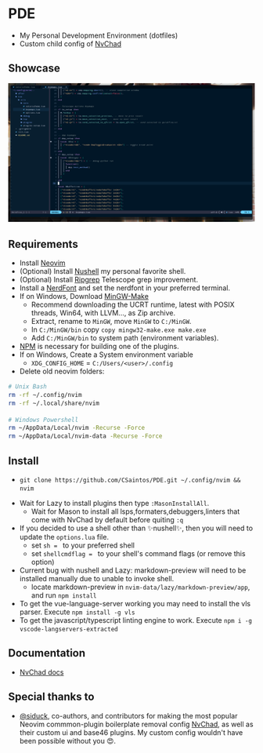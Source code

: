 # PDE

- My Personal Development Environment (dotfiles)
- Custom child config of [NvChad](https://github.com/NvChad/NvChad)

## Showcase
![general](./showcase/pde_general.png)

## Requirements
- Install [Neovim](https://github.com/neovim/neovim/wiki/Installing-Neovim)
- (Optional) Install [Nushell](https://www.nushell.sh/book/installation.html) my personal favorite shell.
  <!-- - My [NuConfig](https://github.com/CSaintos/NuConfig) -->
- (Optional) Install [Ripgrep](https://github.com/BurntSushi/ripgrep) Telescope grep improvement.
- Install a [NerdFont](https://www.nerdfonts.com/) and set the nerdfont in your preferred terminal.
- If on Windows, Download [MinGW-Make](https://winlibs.com/#download-release)
  - Recommend downloading the UCRT runtime, latest with POSIX threads, Win64, with LLVM..., as Zip archive.
  - Extract, rename to `MinGW`, move `MinGW` to `C:/MinGW`.
  - In `C:/MinGW/bin` copy `copy mingw32-make.exe make.exe`
  - Add `C:/MinGW/bin` to system path (environment variables).
- [NPM](https://docs.npmjs.com/downloading-and-installing-node-js-and-npm) is necessary for building one of the plugins.
- If on Windows, Create a System environment variable
  - `XDG_CONFIG_HOME` = `C:/Users/<user>/.config`
- Delete old neovim folders:
```bash
# Unix Bash 
rm -rf ~/.config/nvim
rm -rf ~/.local/share/nvim

# Windows Powershell
rm ~/AppData/Local/nvim -Recurse -Force
rm ~/AppData/Local/nvim-data -Recurse -Force
```

## Install 
- `git clone https://github.com/CSaintos/PDE.git ~/.config/nvim && nvim`
<!-- - Once in nvim, navigate to line that says `use({"nvim-telescope/telescope-fzf-native.nvim",run="C:/MinGW/bin/mingw32-make.exe"}) -- telescope dependency` -->
<!--   - Change text at `run="C:/..."` to your make installation path `run="path/to/make"`  -->
<!--     - The make executable: for Unix is `make`, for windows is `mingw32-make.exe` -->
- Wait for Lazy to install plugins then type `:MasonInstallAll`.
  - Wait for Mason to install all lsps,formaters,debuggers,linters that come with NvChad by default before quiting `:q`
- If you decided to use a shell other than ✨nushell✨, then you will need to update the `options.lua` file.
  - set `sh = ` to your preferred shell
  - set `shellcmdflag = ` to your shell's command flags (or remove this option)
- Current bug with nushell and Lazy: markdown-preview will need to be installed manually due to unable to invoke shell.
  - locate markdown-preview in `nvim-data/lazy/markdown-preview/app`, and run `npm install`
- To get the vue-language-server working you may need to install the vls parser. Execute `npm install -g vls`
- To get the javascript/typescript linting engine to work. Execute `npm i -g vscode-langservers-extracted`

## Documentation
- [NvChad docs](https://nvchad.com/docs/quickstart/post-install)

## Special thanks to 
- [@siduck](https://github.com/siduck), co-authors, and contributors for making the most popular Neovim commmon-plugin boilerplate removal config [NvChad](https://github.com/NvChad/NvChad), as well as their custom ui and base46 plugins. My custom config wouldn't have been possible without you 😍.
